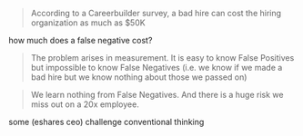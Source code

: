 > According to a Careerbuilder survey, a bad hire can cost the hiring organization as much as $50K

how much does a false negative cost?

> The problem arises in measurement. It is easy to know False Positives but impossible to know False Negatives (i.e. we know if we made a bad hire but we know nothing about those we passed on)

>  We learn nothing from False Negatives. And there is a huge risk we miss out on a 20x employee.

some (eshares ceo) challenge conventional thinking
